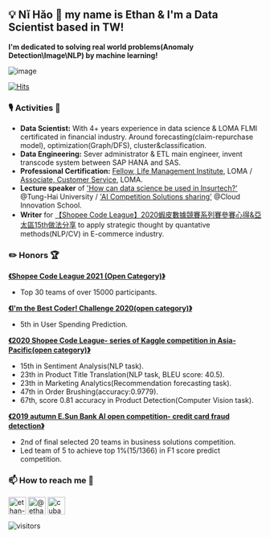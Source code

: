 ## 💡 Nĭ Hăo 👋  my name is Ethan & I'm a Data Scientist based in TW! 

**I'm dedicated to solving real world problems(Anomaly Detection\Image\NLP) by machine learning!** 

![image](https://camo.githubusercontent.com/b478c4489e9dd03a7dd8ac06aa27d7ccf2e56c86/68747470733a2f2f692e67697068792e636f6d2f5254684e30684f5332474f344d2e676966)

[![Hits](https://hits.seeyoufarm.com/api/count/incr/badge.svg?url=https%3A%2F%2Fgithub.com%2Fcubatlin&count_bg=%2395DFAF&title_bg=%239A9897&icon=python.svg&icon_color=%23FFBCF5&title=HITs%21&edge_flat=false)](https://hits.seeyoufarm.com)

###  🎙️ Activities 👯
* **Data Scientist:** With 4+ years experience in data science & LOMA FLMI certificated in financial industry. Around forecasting(claim-repurchase model), optimization(Graph/DFS), cluster&classification.
* **Data Engineering:** Sever administrator & ETL main engineer, invent transcode system between SAP HANA and SAS.
* **Professional Certification:** [Fellow, Life Management Institute](https://verify.loma.org/badge/0D5444E6390040A0A805749B63A8505D), LOMA / [Associate, Customer Service](https://verify.loma.org/badge/A5E36031FFA64C85936C5E998E85E32D), LOMA.
* **Lecture speaker** of ['How can data science be used in Insurtech?'](https://github.com/CubatLin/cubatlin/blob/master/Lecture_THU_20201204.pdf) @Tung-Hai University /  ['AI Competition Solutions sharing'](https://github.com/CubatLin/cubatlin/blob/master/202104_%E9%9B%B2%E5%89%B5%E5%AD%B8%E9%99%A2.pdf) @Cloud Innovation School.
* **Writer** for [【Shopee Code League】2020蝦皮數據競賽系列賽參賽心得&亞太區15th做法分享](https://medium.com/@ethan1126.ilink/shopee-code-league-2020%E8%9D%A6%E7%9A%AE%E6%95%B8%E6%93%9A%E7%AB%B6%E8%B3%BD%E7%B3%BB%E5%88%97%E8%B3%BD%E5%8F%83%E8%B3%BD%E5%BF%83%E5%BE%97-%E4%BA%9E%E5%A4%AA%E5%8D%8015th%E5%81%9A%E6%B3%95%E5%88%86%E4%BA%AB-6d228b681935) to apply strategic thought by quantative methods(NLP/CV) in E-commerce industry.

###  ✏️ Honors 🏆
**[《Shopee Code League 2021 (Open Category)》](https://github.com/CubatLin/Shopee-Code-League-2020-Competition-2--Open-Product-Detection-baseline-over-0.8/blob/master/ShopeeCodeLeague2021_Top30.png)**
  * Top 30 teams of over 15000 participants.

**[《I'm the Best Coder! Challenge 2020(open category)》](https://www.kaggle.com/c/iamthebestcoderopen2020/leaderboard)**
  * 5th in User Spending Prediction.

**[《2020 Shopee Code League- series of Kaggle competition in Asia-Pacific(open category)》](https://github.com/CubatLin/Shopee-Code-League-2020-Competition-2--Open-Product-Detection-baseline-over-0.8)**
  * 15th in Sentiment Analysis(NLP task).
  * 23th in Product Title Translation(NLP task, BLEU score: 40.5).
  * 23th in Marketing Analytics(Recommendation forecasting task).
  * 47th in Order Brushing(accuracy:0.9779).
  * 67th, score 0.81 accuracy in Product Detection(Computer Vision task).

**[《2019 autumn E.Sun Bank AI open competition- credit card fraud detection》](https://github.com/CubatLin/TBrain-E.SUN-AI-Open-Competition-Fall-2019-15th-place-Feature-Engineering)**
  * 2nd of final selected 20 teams in business solutions competition.
  * Led team of 5 to achieve top 1%(15/1366) in F1 score predict competition.

  


### 📫 How to reach me 💬 
<p >
<a href="https://linkedin.com/in/ethan-wu-mba" target="blank"><img align="center" src="https://cdn.jsdelivr.net/npm/simple-icons@3.0.1/icons/linkedin.svg" alt="ethan-wu-mba" height="35" width="35" /></a>
<a href="https://medium.com/@ethan1126.ilink" target="blank"><img align="center" src="https://cdn.jsdelivr.net/npm/simple-icons@3.0.1/icons/medium.svg" alt="@ethan1126.ilink" height="35" width="35" /></a>
<a href="https://www.leetcode.com/cubaba" target="blank"><img align="center" src="https://cdn.jsdelivr.net/npm/simple-icons@3.0.1/icons/leetcode.svg" alt="cubaba" height="35" width="35" /></a>
</p>

![visitors](https://visitor-badge.glitch.me/badge?page_id=CubatLin)
